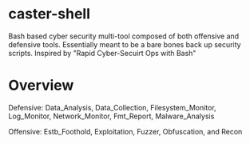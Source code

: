 # caster-shell
Bash based cyber security multi-tool composed of both offensive and defensive tools. Essentially meant to be a bare bones back up security scripts. Inspired by "Rapid Cyber-Secuirt Ops with Bash" 

# Overview
Defensive: Data_Analysis, Data_Collection, Filesystem_Monitor, Log_Monitor, Network_Monitor, Fmt_Report, Malware_Analysis 

Offensive: Estb_Foothold, Exploitation, Fuzzer, Obfuscation, and Recon

